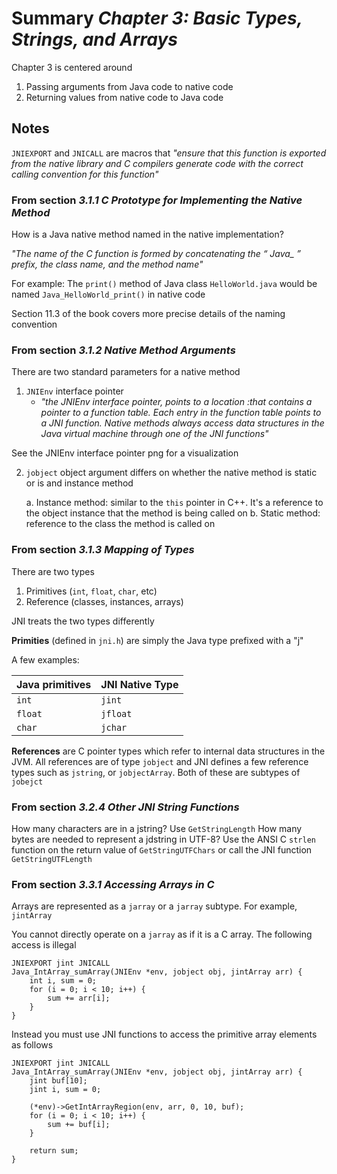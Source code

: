 # Summary *Chapter 3: Basic Types, Strings, and Arrays*
Chapter 3 is centered around 
1. Passing arguments from Java code to native code
2. Returning values from native code to Java code

## Notes
`JNIEXPORT` and `JNICALL` are macros that 
*"ensure that this function is exported from the native library and
C compilers generate code with the correct calling convention
for this function"* 

### From section *3.1.1 C Prototype for Implementing the Native Method*
How is a Java native method named in the native implementation?

*"The name of the C function is formed by concatenating the “ Java_ ” prefix, the
class name, and the method name"*

For example: The `print()` method of Java class `HelloWorld.java` would be named
`Java_HelloWorld_print()` in native code

Section 11.3 of the book covers more precise details of the naming convention

### From section *3.1.2 Native Method Arguments*
There are two standard parameters for a native method
1. `JNIEnv` interface pointer
	- *"the JNIEnv interface pointer, points to a location :that contains a
 pointer to a function table. Each entry in the function table points to a
JNI function. Native methods always access data structures in the Java
virtual machine through one of the JNI functions"*

See the JNIEnv interface pointer png for a visualization

2. `jobject` object argument differs on whether the native method is static or is
and instance method

	a. Instance method: similar to the `this` pointer in C++. It's a reference to
the object instance that the method is being called on
	b. Static method: reference to the class the method is called on

### From section *3.1.3 Mapping of Types*
There are two types
1. Primitives (`int`, `float`, `char`, etc)
2. Reference (classes, instances, arrays)

JNI treats the two types differently

**Primities** (defined in `jni.h`) are simply the Java type prefixed with a "j"

A few examples:

| Java primitives | JNI Native Type |
| ---------       | --------------- |
| `int`           | `jint`          |
| `float`         | `jfloat`        |
| `char`          | `jchar`         |

**References** are C pointer types which refer to internal data structures in the JVM.
All references are of type `jobject` and JNI defines a few reference types such as
`jstring`, or `jobjectArray`. Both of these are subtypes of `jobejct`

### From section *3.2.4 Other JNI String Functions*

How many characters are in a jstring? Use `GetStringLength`
How many bytes are needed to represent a jdstring in UTF-8? Use the ANSI C `strlen`
function on the return value of `GetStringUTFChars` or call the JNI function `GetStringUTFLength`

### From section *3.3.1 Accessing Arrays in C*
Arrays are represented as a `jarray` or a `jarray` subtype. For example, `jintArray`

You cannot directly operate on a `jarray` as if it is a C array.
The following access is illegal
```
JNIEXPORT jint JNICALL
Java_IntArray_sumArray(JNIEnv *env, jobject obj, jintArray arr) {
	int i, sum = 0;
	for (i = 0; i < 10; i++) {
		sum += arr[i];
	}
}
```

Instead you must use JNI functions to access the primitive array elements as follows
```
JNIEXPORT jint JNICALL
Java_IntArray_sumArray(JNIEnv *env, jobject obj, jintArray arr) {
	jint buf[10];
	jint i, sum = 0;

	(*env)->GetIntArrayRegion(env, arr, 0, 10, buf);
	for (i = 0; i < 10; i++) {
		sum += buf[i];
	}

	return sum;
}
```
